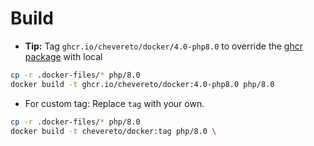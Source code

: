# Build

* **Tip:** Tag `ghcr.io/chevereto/docker/4.0-php8.0` to override the [ghcr package](https://github.com/orgs/chevereto/packages?repo_name=docker) with local

```sh
cp -r .docker-files/* php/8.0
docker build -t ghcr.io/chevereto/docker:4.0-php8.0 php/8.0
```

* For custom tag: Replace `tag` with your own.

```sh
cp -r .docker-files/* php/8.0
docker build -t chevereto/docker:tag php/8.0 \
```
